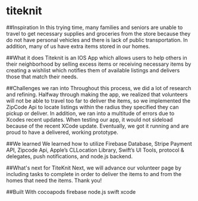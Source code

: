 # titeknit

##Inspiration
In this trying time, many families and seniors are unable to travel to get necessary supplies and groceries from the store because they do not have personal vehicles and there is lack of public transportation. In addition, many of us have extra items stored in our homes.

##What it does
Titeknit is an IOS App which allows users to help others in their neighborhood by selling excess items or receiving necessary items by creating a wishlist which notifies them of available listings and delivers those that match their needs.

##Challenges we ran into
Throughout this process, we did a lot of research and refining. Halfway through making the app, we realized that volunteers will not be able to travel too far to deliver the items, so we implemented the ZipCode Api to locate listings within the radius they specified they can pickup or deliver. In addition, we ran into a multitude of errors due to Xcodes recent updates. When testing our app, it would not sideload because of the recent XCode update. Eventually, we got it running and are proud to have a delivered, working prototype.

##We learned
We learned how to utilize Firebase Database, Stripe Payment API, Zipcode Api, Apple’s CLLocation Library, Swift’s UI Tools, protocol & delegates, push notifications, and node.js backend.

##What's next for TiteKnit
Next, we will advance our volunteer page by including tasks to complete in order to deliver the items to and from the homes that need the items. Thank you!

##Built With
cocoapods
firebase
node.js
swift
xcode
